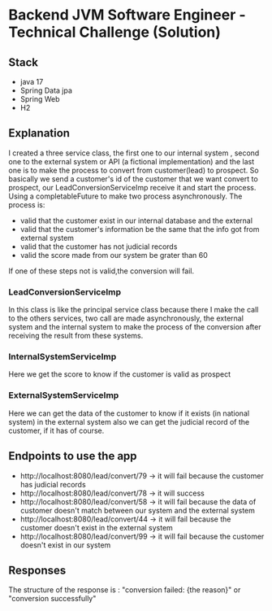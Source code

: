 # Backend JVM Software Engineer - Technical Challenge (Solution)

## Stack
 - java 17
 - Spring Data jpa
 - Spring Web
 - H2
## Explanation
I created a three service class, the first one to our internal system , 
second one to the external system or API (a fictional implementation) and the
last one is to make the process to convert from customer(lead) to prospect.
So basically we send a customer's id of the customer that we want convert to 
prospect, our LeadConversionServiceImp receive it and start the process. Using 
a completableFuture to make two process asynchronously. The
process is: 
 - valid that the customer exist in our internal database and the external
 - valid that the customer's information be the same that the info got from external system
 - valid that the customer has not judicial records
 - valid the score made from our system be grater than 60

If one of these steps not is valid,the conversion will fail.

### LeadConversionServiceImp
 In this class is like the principal service class because there I make the call
to the others services, two call are made asynchronously, the external system and the internal system to make
the process of the conversion after receiving the result from these systems.
### InternalSystemServiceImp
Here we get the score to know if the customer is valid as prospect
### ExternalSystemServiceImp
Here we can get the data of the customer to know if it exists (in national system)
in the external system also we can get the judicial record of the customer, if it has
of course.

## Endpoints to use the app
* http://localhost:8080/lead/convert/79 -> it will fail because the customer has judicial records
* http://localhost:8080/lead/convert/78 -> it will success
* http://localhost:8080/lead/convert/58 -> it will fail because the data of customer doesn't match between our system and
the external system
* http://localhost:8080/lead/convert/44 -> it will fail because the customer doesn't exist in the external system
* http://localhost:8080/lead/convert/99 -> it will fail because the customer doesn't exist in our system

## Responses
The structure of the response is : "conversion failed: {the reason}" or "conversion successfully"

 



